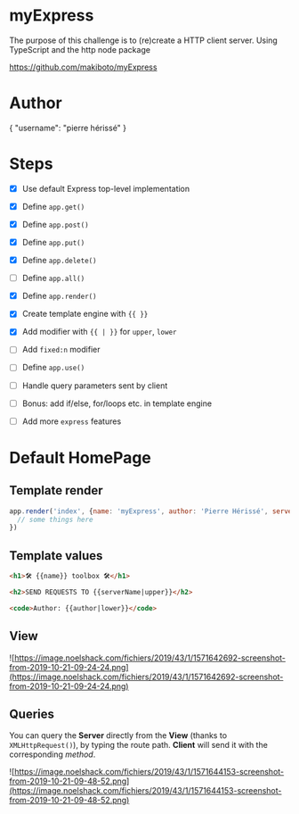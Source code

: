 # myExpress
The purpose of this challenge is to (re)create a HTTP client server. Using TypeScript and the http node package

https://github.com/makiboto/myExpress


# Author
{
  "username": "pierre hérissé"
}

# Steps 

  - [X] Use default Express top-level implementation 
  - [X] Define `app.get()`
  - [X] Define `app.post()`
  - [X] Define `app.put()`
  - [X] Define `app.delete()`
  - [ ] Define `app.all()`
  - [X] Define `app.render()`
  - [X] Create template engine with `{{ }}`
  - [X] Add modifier with `{{ | }}` for `upper`, `lower`
  - [ ] Add `fixed:n` modifier
  - [ ] Define `app.use()`
  - [ ] Handle query parameters sent by client
  - [ ] Bonus: add if/else, for/loops etc. in template engine
  - [ ] Add more `express` features
    

# Default HomePage

## Template render

```js
app.render('index', {name: 'myExpress', author: 'Pierre Hérissé', serverName: 'myExpress'}, (err, html) => {
  // some things here
})  
```

## Template values
```html
<h1>🛠 {{name}} toolbox 🛠</h1>
```

```html
<h2>SEND REQUESTS TO {{serverName|upper}}</h2>
```

```html
<code>Author: {{author|lower}}</code>
```

## View

![https://image.noelshack.com/fichiers/2019/43/1/1571642692-screenshot-from-2019-10-21-09-24-24.png](https://image.noelshack.com/fichiers/2019/43/1/1571642692-screenshot-from-2019-10-21-09-24-24.png)


## Queries

You can query the **Server** directly from the **View** (thanks to `XMLHttpRequest()`), by typing the route path. **Client** will send it with the corresponding *method*.

![https://image.noelshack.com/fichiers/2019/43/1/1571644153-screenshot-from-2019-10-21-09-48-52.png](https://image.noelshack.com/fichiers/2019/43/1/1571644153-screenshot-from-2019-10-21-09-48-52.png)

